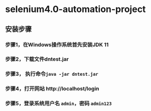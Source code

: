 # selenium4.0-automation-project
## 安装步骤
### 步骤1，在Windows操作系统首先安装JDK 11
### 步骤2，下载文件dntest.jar
### 步骤3， 执行命令`java -jar dntest.jar`
### 步骤4，打开网站 http://localhost/login
### 步骤5，登录系统用户名 `admin`，密码 `admin123`
